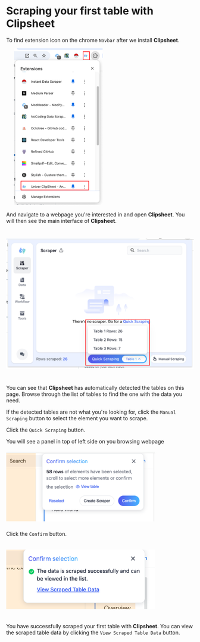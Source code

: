 
# Scraping your first table with **Clipsheet**

To find extension icon on the chrome `Navbar` after we install **Clipsheet**.

<img  src="/assets/en-US/hello-world/chrome_extensions_navbar.png" style="width: 280px; height: 420px; object-fit: contain;" />

And navigate to a webpage you're interested in and open **Clipsheet**. You will then see the main interface of **Clipsheet**.

<img  src="/assets/en-US/hello-world/clipsheet_popup_detected_dropdown.png" style="width: 600px; height: 400px; object-fit: contain;" />

You can see that **Clipsheet** has automatically detected the tables on this page. Browse through the list of tables to find the one with the data you need.

If the detected tables are not what you're looking for, click the `Manual Scraping` button to select the element you want to scrape.

Click the `Quick Scraping` button.

You will see a panel in top of left side on you browsing webpage

<img  src="/assets/en-US/shared/clipsheet_table_scraping_dialog.png" style="width: 400px; height: 200px; object-fit: contain;" />

Click the `Confirm` button.

<img  src="/assets/en-US/hello-world/clipsheet_success_scraping_dialog.png" style="width: 400px; height: 200px; object-fit: contain;" />

You have successfully scraped your first table with **Clipsheet**. You can view the scraped table data by clicking the `View Scraped Table Data` button.
